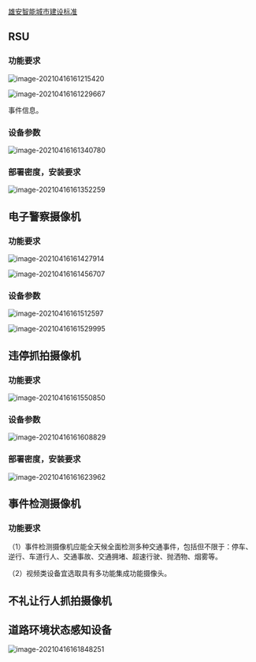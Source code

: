 [雄安智能城市建设标准](https://mp.weixin.qq.com/s?__biz=MzA3ODA1MzMwNw==&mid=2650493969&idx=1&sn=c6dd0ea86159bfda9ab08ad74103865a&chksm=87475ec5b030d7d3d2b6253e6df0cf88330afe92b8617bb9aa188c7aa970813e684fef5a2f15&mpshare=1&scene=24&srcid=0415zTXKdDfg7sJKY8ccylGU&sharer_sharetime=1618497444535&sharer_shareid=63281a6430fc669a5b286c6a03545e04#rd)



## RSU

### 功能要求

![image-20210416161215420](https://gitee.com/AiShiYuShiJiePingXing/img/raw/master/img/image-20210416161215420.png)

![image-20210416161229667](https://gitee.com/AiShiYuShiJiePingXing/img/raw/master/img/image-20210416161229667.png)

事件信息。

### 设备参数

![image-20210416161340780](https://gitee.com/AiShiYuShiJiePingXing/img/raw/master/img/image-20210416161340780.png)

### 部署密度，安装要求

![image-20210416161352259](https://gitee.com/AiShiYuShiJiePingXing/img/raw/master/img/image-20210416161352259.png)

## 电子警察摄像机

### 功能要求

![image-20210416161427914](https://gitee.com/AiShiYuShiJiePingXing/img/raw/master/img/image-20210416161427914.png)

![image-20210416161456707](https://gitee.com/AiShiYuShiJiePingXing/img/raw/master/img/image-20210416161456707.png)

### 设备参数

![image-20210416161512597](https://gitee.com/AiShiYuShiJiePingXing/img/raw/master/img/image-20210416161512597.png)

![image-20210416161529995](https://gitee.com/AiShiYuShiJiePingXing/img/raw/master/img/image-20210416161529995.png)

## 违停抓拍摄像机

### 功能要求

![image-20210416161550850](https://gitee.com/AiShiYuShiJiePingXing/img/raw/master/img/image-20210416161550850.png)

### 设备参数

![image-20210416161608829](https://gitee.com/AiShiYuShiJiePingXing/img/raw/master/img/image-20210416161608829.png)

### 部署密度，安装要求

![image-20210416161623962](https://gitee.com/AiShiYuShiJiePingXing/img/raw/master/img/image-20210416161623962.png)

## 事件检测摄像机

### 功能要求

（1）事件检测摄像机应能全天候全面检测多种交通事件，包括但不限于：停车、逆行、车道行人、交通事故、交通拥堵、超速行驶、抛洒物、烟雾等。

（2）视频类设备宜选取具有多功能集成功能摄像头。

## 不礼让行人抓拍摄像机



## 道路环境状态感知设备

![image-20210416161848251](https://gitee.com/AiShiYuShiJiePingXing/img/raw/master/img/image-20210416161848251.png)